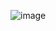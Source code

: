 ![image](https://user-images.githubusercontent.com/56834844/106107977-35b6aa00-617a-11eb-9ccd-f6beb41a1095.png)
